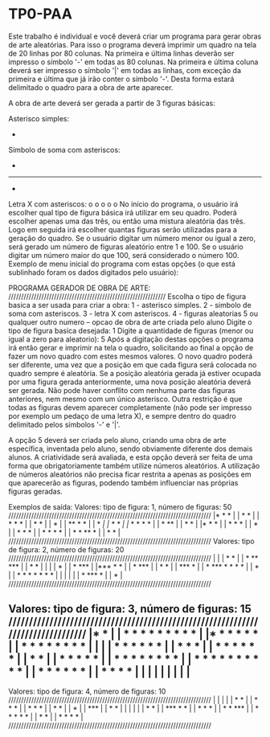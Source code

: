 # TP0-PAA


Este trabalho é individual e você deverá criar um programa para gerar obras de arte aleatórias. Para isso o programa deverá imprimir um quadro na tela de 20 linhas por 80 colunas. Na primeira e última linhas deverão ser impresso o símbolo '-' em todas as 80 colunas. Na primeira e última coluna deverá ser impresso o símbolo '|' em todas as linhas, com exceção da primeira e última que já irão conter o símbolo '-'. Desta forma estará delimitado o quadro para a obra de arte aparecer.

A obra de arte deverá ser gerada a partir de 3 figuras básicas:

Asterisco simples:    

*
                                                              
Símbolo de soma com asteriscos:         

 *
***
 *

Letra X com asteriscos:
o o
 o
o o
No início do programa, o usuário irá escolher qual tipo de figura básica irá utilizar em seu quadro. Poderá escolher apenas uma das três, ou então uma mistura aleatória das três. Logo em seguida irá escolher quantas figuras serão utilizadas para a geração do quadro. Se o usuário digitar um número menor ou igual a zero, será gerado um número de figuras aleatório entre 1 e 100. Se o usuário digitar um número maior do que 100, será considerado o número 100. Exemplo de menu inicial do programa com estas opções (o que está sublinhado foram os dados digitados pelo usuário):

PROGRAMA GERADOR DE OBRA DE ARTE:
//////////////////////////////////////////////////////////////
Escolha o tipo de figura basica a ser usada para criar a obra:
1 - asterisco simples.
2 - simbolo de soma com asteriscos.
3 - letra X com asteriscos.
4 - figuras aleatorias
5 ou qualquer outro numero – opcao de obra de arte criada pelo aluno
Digite o tipo de figura basica desejada: 1
Digite a quantidade de figuras (menor ou igual a zero para aleatorio): 5
Após a digitação destas opções o programa irá então gerar e imprimir na tela o quadro, solicitando ao final a opção de fazer um novo quadro com estes mesmos valores. O novo quadro poderá ser diferente, uma vez que a posição em que cada figura será colocada no quadro sempre é aleatória. Se a posição aleatória gerada já estiver ocupada por uma figura gerada anteriormente, uma nova posição aleatória deverá ser gerada. Não pode haver conflito com nenhuma parte das figuras anteriores, nem mesmo com um único asterisco. Outra restrição é que todas as figuras devem aparecer completamente (não pode ser impresso por exemplo um pedaço de uma letra X), e sempre dentro do quadro delimitado pelos símbolos '-' e '|'.

A opção 5 deverá ser criada pelo aluno, criando uma obra de arte específica, inventada pelo aluno, sendo obviamente diferente dos demais alunos. A criatividade será avaliada, e esta opção deverá ser feita de uma forma que obrigatoriamente também utilize números aleatórios. A utilização de números aleatórios não precisa ficar restrita a apenas as posições em que aparecerão as figuras, podendo também influenciar nas próprias figuras geradas.

Exemplos de saída:
Valores: tipo de figura: 1, número de figuras: 50
////////////////////////////////////////////////////////////////////////////////
|*   *                                                   *                     |
|           * *                                                                |
|        *     *                                                *              |
|                             *                     *                          |
|                                         *                                    |
|                **                *                                         * |
|                                                 *                           *|
|                                  *                             *             |
|*                 *            * *                                      *     |
|                                   * **                                       |
|                 *                                          *                 |
|*                                                                 *   *       |
|      *            *                       *                                  |
|                                                                    *         |
|                *           *                      *                          |
|    *               *                     *                       *           |
|       *           *          **                       *                      |
|                                                 *                       *    |
////////////////////////////////////////////////////////////////////////////////
Valores: tipo de figura: 2, número de figuras: 20
////////////////////////////////////////////////////////////////////////////////
|                                                                              |
|                                           *                  *               |
|                                           * **              ***              |
|                                           *                  *               |
|                                                                              |
|     *                                                                        |
| *  ***                                                                       |
|***  *                                             *                          |
| *                                                ***                         |
|      *                                            *                          |
|     ***      *                                                               |
|      *      ***             *              *          *   *                  |
|              *                                                               |
|    *       *                *            * *          *   *                  |
|                                                                              |
|                                                                              |
|                           *          ***     *                               |
|                                       *                                      |
////////////////////////////////////////////////////////////////////////////////


Valores: tipo de figura: 3, número de figuras: 15
////////////////////////////////////////////////////////////////////////////////
|* *                                                                           |
| *    * *                                 * *  * *    * *                     |
|* *    *                                   *    *      *                      |
|      * *                                 * *  * *    * *                     |
|                                                                              |
|                                  * *    * * * *                              |
|                                   *      *   *                               |
|                                  * *    * * * *                              |
|                                                                         * *  |
|                * *                                       * *             *   |
|                 *                * *                      *      * *    * *  |
|                * *     * *        *                      * *      *  * *     |
|                         *        * *                             * *  *      |
|                        * *                                           * *     |
|                                                                              |
|                                                                              |
|                                                                              |
|                                                                              |
--------------------------------------------------------------------------------


Valores: tipo de figura: 4, número de figuras: 10
////////////////////////////////////////////////////////////////////////////////
|                                                                              |
|                                                                              |
|               * *                                                            |
|                *                                  * *                        |
|               * *                                  *                         |
|                                                   * *                        |
|                                *                                             |
|                               ***                                            |
|                                *                    *                        |
|                                                                              |
|                                                                              |
|               *                                                      *       |
|              ***                   * *                                       |
|               *                     *                        *               |
|                                    * *                      ***              |
|     * * * *                                                  *               |
|      *   *                                                                   |
|     * * * *                                                                  |
////////////////////////////////////////////////////////////////////////////////
